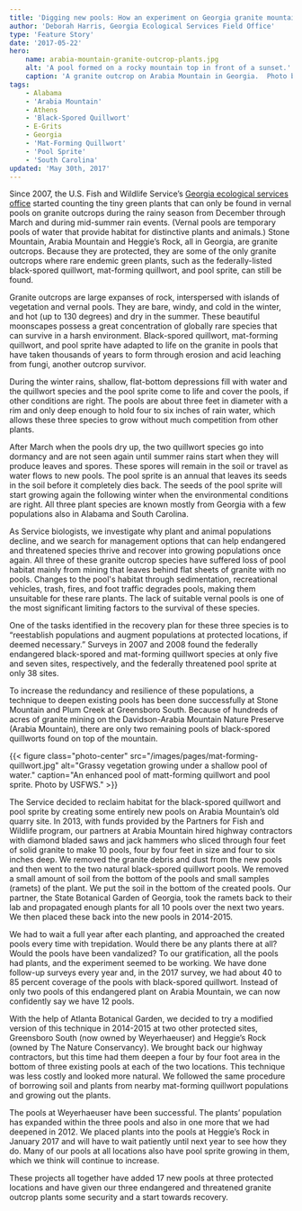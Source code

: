```yaml
---
title: 'Digging new pools: How an experiment on Georgia granite mountains is increasing endangered and threatened plants'
author: 'Deborah Harris, Georgia Ecological Services Field Office'
type: 'Feature Story'
date: '2017-05-22'
hero:
    name: arabia-mountain-granite-outcrop-plants.jpg
    alt: 'A pool formed on a rocky mountain top in front of a sunset.'
    caption: 'A granite outcrop on Arabia Mountain in Georgia.  Photo by David Akoubian, The Nature Conservancy.'
tags:
    - Alabama
    - 'Arabia Mountain'
    - Athens
    - 'Black-Spored Quillwort'
    - E-Grits
    - Georgia
    - 'Mat-Forming Quillwort'
    - 'Pool Sprite'
    - 'South Carolina'
updated: 'May 30th, 2017'
---
```


Since 2007, the U.S. Fish and Wildlife Service’s [Georgia ecological services office](https://www.fws.gov/athens/) started counting the tiny green plants that can only be found in vernal pools on granite outcrops during the rainy season from December through March and during mid-summer rain events.  (Vernal pools are temporary pools of water that provide habitat for distinctive plants and animals.) Stone Mountain, Arabia Mountain and Heggie’s Rock, all in Georgia, are granite outcrops.  Because they are protected, they are some of the only granite outcrops where rare endemic green plants, such as the federally-listed black-spored quillwort, mat-forming quillwort, and pool sprite, can still be found.

Granite outcrops are large expanses of rock, interspersed with islands of vegetation and vernal pools. They are bare, windy, and cold in the winter, and hot (up to 130 degrees) and dry in the summer.  These beautiful moonscapes possess a great concentration of globally rare species that can survive in a harsh environment.  Black-spored quillwort, mat-forming quillwort, and pool sprite have adapted to life on the granite in pools that have taken thousands of years to form through erosion and acid leaching from fungi, another outcrop survivor.

During the winter rains, shallow, flat-bottom depressions fill with water and the quillwort species and the pool sprite come to life and cover the pools, if other conditions are right. The pools are about three feet in diameter with a rim and only deep enough to hold four to six inches of rain water, which allows these three species to grow without much competition from other plants. 

After March when the pools dry up, the two quillwort species go into dormancy and are not seen again until summer rains start when they will produce leaves and spores.  These spores will remain in the soil or travel as water flows to new pools. The pool sprite is an annual that leaves its seeds in the soil before it completely dies back.  The seeds of the pool sprite will start growing again the following winter when the environmental conditions are right. All three plant species are known mostly from Georgia with a few populations also in Alabama and South Carolina.

As Service biologists, we investigate why plant and animal populations decline, and we search for management options that can help endangered and threatened species thrive and recover into growing populations once again.  All three of these granite outcrop species have suffered loss of pool habitat mainly from mining that leaves behind flat sheets of granite with no pools. Changes to the pool's habitat through sedimentation, recreational vehicles, trash, fires, and foot traffic degrades pools, making them unsuitable for these rare plants.  The lack of suitable vernal pools is one of the most significant limiting factors to the survival of these species. 

One of the tasks identified in the recovery plan for these three species is to “reestablish populations and augment populations at protected locations, if deemed necessary.” Surveys in 2007 and 2008 found the federally endangered black-spored and mat-forming quillwort species at only five and seven sites, respectively, and the federally threatened pool sprite at only 38 sites.

To increase the redundancy and resilience of these populations, a technique to deepen existing pools has been done successfully at Stone Mountain and Plum Creek at Greensboro South. Because of hundreds of acres of granite mining on the Davidson-Arabia Mountain Nature Preserve (Arabia Mountain), there are only two remaining pools of black-spored quillworts found on top of the mountain.

{{< figure class="photo-center" src="/images/pages/mat-forming-quillwort.jpg" alt="Grassy vegetation growing under a shallow pool of water." caption="An enhanced pool of matt-forming quillwort and pool sprite. Photo by USFWS." >}} 

The Service decided to reclaim habitat for the black-spored quillwort and pool sprite by creating some entirely new pools on Arabia Mountain’s old quarry site.  In 2013, with funds provided by the Partners for Fish and Wildlife program, our partners at Arabia Mountain hired highway contractors with diamond bladed saws and jack hammers who  sliced through four feet of solid granite to make 10 pools, four by four feet in size and four to six inches deep. We removed the granite debris and dust from the new pools and then went to the two natural black-spored quillwort pools. We removed a small amount of soil from the bottom of the pools and small samples (ramets) of the plant. We put the soil in the bottom of the created pools.  Our partner, the State Botanical Garden of Georgia, took the ramets back to their lab and propagated enough plants for all 10 pools over the next two years. We then placed these back into the new pools in 2014-2015.

We had to wait a full year after each planting, and approached the created pools every time with trepidation.  Would there be any plants there at all? Would the pools have been vandalized?  To our gratification, all the pools had plants, and the experiment seemed to be working.  We have done follow-up surveys every year and, in the 2017 survey, we had about 40 to 85 percent coverage of the pools with black-spored quillwort.  Instead of only two pools of this endangered plant on Arabia Mountain, we can now confidently say we have 12 pools. 

With the help of Atlanta Botanical Garden, we decided to try a modified version of this technique in 2014-2015 at two other protected sites, Greensboro South (now owned by Weyerhaeuser) and Heggie’s Rock (owned by The Nature Conservancy).  We brought back our highway contractors, but this time had them deepen a four by four foot area in the bottom of three existing pools at each of the two locations. This technique was less costly and looked more natural.  We followed the same procedure of borrowing soil and plants from nearby mat-forming quillwort populations and growing out the plants. 

The pools at Weyerhaeuser have been successful.  The plants’ population has expanded within the three pools and also in one more that we had deepened in 2012.  We placed plants into the pools at Heggie’s Rock in January 2017 and will have to wait patiently until next year to see how they do.  Many of our pools at all locations also have pool sprite growing in them, which we think will continue to increase. 

These projects all together have added 17 new pools at three protected locations and have given our three endangered and threatened granite outcrop plants some security and a start towards recovery.
